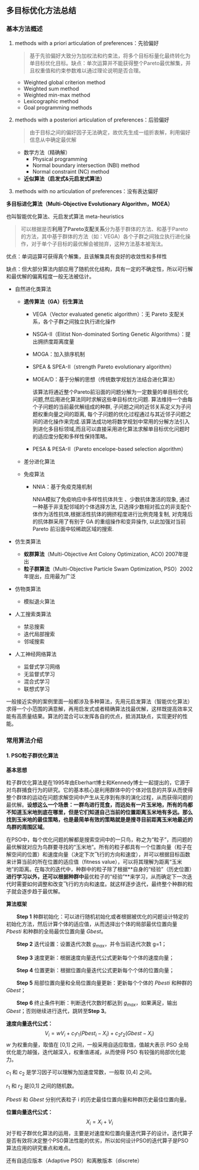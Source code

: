## 多目标优化方法总结

### 基本方法概述

1. methods with a priori articulation of preferences：先验偏好

   > 基于先验偏好大致分为加权法和约束法，将多个目标标量化最终转化为单目标优化目标。缺点：单次运算并不能获得整个Pareto最优解集，并且权重值和约束参数难以通过理论说明是否合理。

   - Weighted global criterion method
   - Weighted sum method
   - Weighted min-max method
   - Lexicographic method
   - Goal programming methods
2. methods with a posteriori articulation of preferences：后验偏好

   > 由于目标之间的偏好因子无法确定，故优先生成一组折衷解，利用偏好信息从中确定最优解

   - 数学方法（精确解）
     - Physical programming
     - Normal boundary intersection (NBI) method
     - Normal constraint (NC) method
   - **近似算法（启发式&元启发式算法）**
3. methods with no articulation of preferences：没有表达偏好



**多目标进化算法（Multi-Objective Evolutionary Algorithm，MOEA）**

也叫智能优化算法、元启发式算法 meta-heuristics

> 可以根据是否**利用了Pareto支配关系**分为基于群体的方法、和基于Pareto的方法，其中基于群体的方法（如：VEGA）各个子群之间独立执行进化操作，对于单个子目标的最优解会被抛弃，这种方法基本被淘汰。

优点：单词运算可获得真个解集，且该解集具有良好的收敛性和多样性

缺点：但大部分算法内部应用了随机优化结构，具有一定的不确定性，所以可行解和最优解的偏离程度一般无法被估计。

- 自然进化类算法
  - **遗传算法（GA）衍生算法**
    - VEGA（Vector evaluated genetic algorithm）：无 Pareto 支配关系，各个子群之间独立执行进化操作
    
    - NSGA-II（Elitist Non-dominated Sorting Genetic Algorithms）：提出拥挤度距离度量
    
    - MOGA：加入排序机制
    
    - SPEA & SPEA-II（strength Pareto evolutionary algorithm）
    
    - MOEA/D：基于分解的思想（传统数学规划方法结合进化算法）
    
      该算法将通近整个Pareto前沿面的问题分解为一定数量的单目标优化问题,然后用进化算法同时求解这些单目标优化问题. 算法维持一个由每个子问题的当前最优解组成的种群, 子问题之间的近邻关系定义为子问题权重向量之间的距离, 每个子问题的优化过程通过与其近邻子问题之间的进化操作来完成.该算法成功地将数学规划中常用的分解方法引入到进化多目标领域,而且可以直接采用进化算法求解单目标优化问题时的适应度分配和多样性保持策略。
    
    - PESA & PESA-II（Pareto encelope-based selection algorithm）
  - 差分进化算法
  - 免疫算法
    
    - NNIA：基于免疫克隆机制
    
      NNIA模拟了免疫响应中多样性抗体共生 、少数抗体激活的现象, 通过一种基于非支配邻域的个体选择方法, 只选择少数相对孤立的非支配个体作为活性抗体,根据活性抗体的拥挤程度进行比例克隆复制, 对克隆后的抗体群采用了有别于 GA 的重组操作和变异操作, 以此加强对当前Pareto 前沿面中较稀疏区域的搜索.
- 仿生类算法
  - **蚁群算法**（Multi-Objective Ant Colony Optimization, ACO) 2007年提出
  - **粒子群算法**（Multi-Objective Particle Swam Optimization, PSO）2002年提出，应用最为广泛
- 仿物类算法
  
  - 模拟退火算法
- 人工搜索类算法
  - 禁忌搜索
  - 迭代局部搜索
  - 邻域搜索
- 人工神经网络算法
  - 监督式学习网络
  - 无监督式学习
  - 混合式学习
  - 联想式学习

一般接近实例的案例里面一般都涉及多种算法，先用元启发算法（智能优化算法）求得一个小范围的满意解，再用启发式或者精确算法找最优解，这样既提高效率又能有高质量结果。算法的混合可以发挥各自的优点，抵消其缺点，实现更好的性能。

### 常用算法介绍

#### 1. PSO粒子群优化算法

**基本思想**

粒子群优化算法是在1995年由Eberhart博士和Kennedy博士一起提出的，它源于对鸟群捕食行为的研究。它的基本核心是利用群体中的个体对信息的共享从而使得整个群体的运动在问题求解空间中产生从无序到有序的演化过程，从而获得问题的最优解。**设想这么一个场景：一群鸟进行觅食，而远处有一片玉米地，所有的鸟都不知道玉米地到底在哪里，但是它们知道自己当前的位置距离玉米地有多远。那么找到玉米地的最佳策略，也是最简单有效的策略就是是搜寻目前距离玉米地最近的鸟群的周围区域**。

在PSO中，每个优化问题的解都是搜索空间中的一只鸟，称之为“粒子”，而问题的最优解就对应为鸟群要寻找的“玉米地”。所有的粒子都具有一个位置向量（粒子在解空间的位置）和速度向量（决定下次飞行的方向和速度），并可以根据目标函数来计算当前的所在位置的适应值（fitness value），可以将其理解为距离“玉米地”的距离。在每次的迭代中，种群中的粒子除了根据**自身的“经验”（历史位置）**进行学习以外，还可以根据种群中**最优粒子的“经验”**来学习，从而确定下一次迭代时需要如何调整和改变飞行的方向和速度。就这样逐步迭代，最终整个种群的粒子就会逐步趋于最优解。

**算法框架**

　　**Step 1** 种群初始化：可以进行随机初始化或者根据被优化的问题设计特定的初始化方法，然后计算个体的适应值，从而选择出个体的局部最优位置向量 *Pbesti* 和种群的全局最优位置向量 *Gbest*。

　　**Step 2** 迭代设置：设置迭代次数 $g_{max}$，并令当前迭代次数 g=1；

　　**Step 3** 速度更新：根据速度向量迭代公式更新每个个体的速度向量；

　　**Step 4** 位置更新：根据位置向量迭代公式更新每个个体的位置向量；

　　**Step 5** 局部位置向量和全局位置向量更新：更新每个个体的 *Pbesti* 和种群的 *Gbest*；

　　**Step 6** 终止条件判断：判断迭代次数时都达到 $g_{max}$，如果满足，输出 *Gbest*；否则继续进行迭代，跳转至**Step 3**。

**速度向量迭代公式：**
$$
V_i = wV_i + c_1r_1(Pbest_i - X_i) + c_2r_2(Gbest-X_i)
$$
$w$ 为权重向量，取值在 [0,1] 之间，一般采用自适应取值，值越大表示 PSO 全局优化能力越强，迭代越深入，权重值递减，从而使得 PSO 有较强的局部优化能力。

$c_1$ 和 $c_2$ 是学习因子可以理解为加速度常数，一般取 [0,4] 之间。

$r_1$ 和 $r_2$ 是[0,1] 之间的随机数。

*Pbesti* 和 *Gbest* 分别代表粒子 i 的历史最佳位置向量和种群历史最佳位置向量。

**位置向量迭代公式：**
$$
X_i = X_i + V_i
$$
对于粒子群优化算法的运用，主要是对速度和位置向量迭代算子的设计。迭代算子是否有效将决定整个PSO算法性能的优劣，所以如何设计PSO的迭代算子是PSO算法应用的研究重点和难点。

还有自适应版本（Adaptive PSO）和离散版本（discrete）

